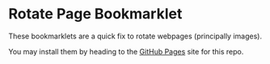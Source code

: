 # Rotate Page Bookmarklet

These bookmarklets are a quick fix to rotate webpages (principally images).

You may install them by heading to the [GitHub Pages](https://nquinlan.github.io/rotate-page) site for this repo.